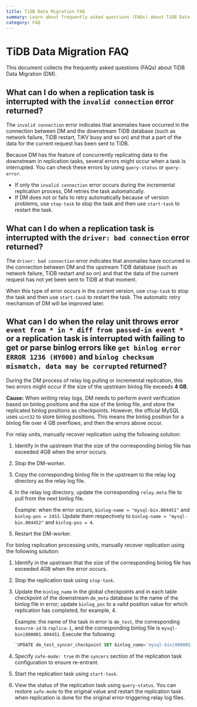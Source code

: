 ```yaml
---
title: TiDB Data Migration FAQ
summary: Learn about frequently asked questions (FAQs) about TiDB Data Migration (DM).
category: FAQ
---
```


# TiDB Data Migration FAQ

This document collects the frequently asked questions (FAQs) about TiDB Data Migration (DM).

## What can I do when a replication task is interrupted with the `invalid connection` error returned?

The `invalid connection` error indicates that anomalies have occurred in the connection between DM and the downstream TiDB database (such as network failure, TiDB restart, TiKV busy and so on) and that a part of the data for the current request has been sent to TiDB.

Because DM has the feature of concurrently replicating data to the downstream in replication tasks, several errors might occur when a task is interrupted. You can check these errors by using `query-status` or `query-error`.

- If only the `invalid connection` error occurs during the incremental replication process, DM retries the task automatically.
- If DM does not or fails to retry automatically because of version problems, use `stop-task` to stop the task and then use `start-task` to restart the task.

## What can I do when a replication task is interrupted with the `driver: bad connection` error returned?

The `driver: bad connection` error indicates that anomalies have occurred in the connection between DM and the upstream TiDB database (such as network failure, TiDB restart and so on) and that the data of the current request has not yet been sent to TiDB at that moment.

When this type of error occurs in the current version, use `stop-task` to stop the task and then use `start-task` to restart the task. The automatic retry mechanism of DM will be improved later.

## What can I do when the relay unit throws error `event from * in * diff from passed-in event *` or a replication task is interrupted with failing to get or parse binlog errors like `get binlog error ERROR 1236 (HY000)` and `binlog checksum mismatch, data may be corrupted` returned?

During the DM process of relay log pulling or incremental replication, this two errors might occur if the size of the upstream binlog file exceeds **4 GB**.

**Cause:** When writing relay logs, DM needs to perform event verification based on binlog positions and the size of the binlog file, and store the replicated binlog positions as checkpoints. However, the official MySQL uses `uint32` to store binlog positions. This means the binlog position for a binlog file over 4 GB overflows, and then the errors above occur.

For relay units, manually recover replication using the following solution:

1. Identify in the upstream that the size of the corresponding binlog file has exceeded 4GB when the error occurs.

2. Stop the DM-worker.

3. Copy the corresponding binlog file in the upstream to the relay log directory as the relay log file.

4. In the relay log directory, update the corresponding `relay.meta` file to pull from the next binlog file.

    Example: when the error occurs, `binlog-name = "mysql-bin.004451"` and `binlog-pos = 2453`. Update them respectively to `binlog-name = "mysql-bin.004452"` and `binlog-pos = 4`.

5. Restart the DM-worker.

For binlog replication processing units, manually recover replication using the following solution:

1. Identify in the upstream that the size of the corresponding binlog file has exceeded 4GB when the error occurs.

2. Stop the replication task using `stop-task`.

3. Update the `binlog_name` in the global checkpoints and in each table checkpoint of the downstream `dm_meta` database to the name of the binlog file in error; update `binlog_pos` to a valid position value for which replication has completed, for example, 4.

    Example: the name of the task in error is `dm_test`, the corresponding s`source-id` is `replica-1`, and the corresponding binlog file is `mysql-bin|000001.004451`. Execute the following:

    ```sql
    `UPDATE dm_test_syncer_checkpoint SET binlog_name='mysql-bin|000001.004451', binlog_pos = 4 WHERE id='replica-1';`
    ```

4. Specify `safe-mode: true` in the `syncers` section of the replication task configuration to ensure re-entrant.

5. Start the replication task using `start-task`.

6. View the status of the replication task using `query-status`. You can restore `safe-mode` to the original value and restart the replication task when replication is done for the original error-triggering relay log files.